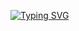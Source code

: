
[![Typing SVG](https://readme-typing-svg.demolab.com?font=Fira+Code&pause=1000&width=435&lines=Hello+!+%2C+This+is+A.+Jaswanth+Kiran+)](https://git.io/typing-svg)

